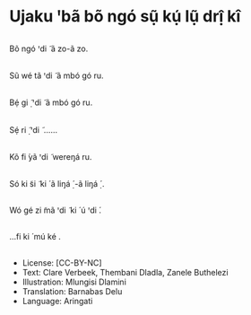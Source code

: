 # Ujaku ꞌbã bõ ngó sụ̃ kụ́ lụ̃ drị̂ kî

##
Bõ ngó ꞌdi ̃ ã zo-ã zo.


##
Sũ wé tã ꞌdi ̃ ã mbó gó ru.


##
Bẹ́ gi ̣̃ ꞌdi ̃ ã mbó gó ru.


##
Sẹ́ ri ̣̃ ꞌdi ̃ ……


##
Kõ fi ́yã ꞌdi ̃ wereŋá ru.


##
Só ki ̃si ̃ ki ́ ã liŋá
̣́ -ã liŋá
̣́ .


##
Wó gé zi ̃mã ꞌdi ̃ ki ́ ú ꞌdi ́.


##
…fi ki ́ mú ké .


##
* License: [CC-BY-NC]
* Text: Clare Verbeek, Thembani Dladla, Zanele Buthelezi
* Illustration: Mlungisi Dlamini
* Translation: Barnabas Delu
* Language: Aringati
